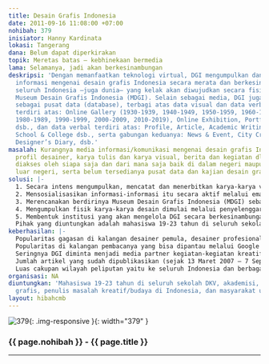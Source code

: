 ```yaml
---
title: Desain Grafis Indonesia
date: 2011-09-16 11:08:00 +07:00
nohibah: 379
inisiator: Hanny Kardinata
lokasi: Tangerang
dana: Belum dapat diperkirakan
topik: Meretas batas – kebhinekaan bermedia
lama: Selamanya, jadi akan berkesinambungan
deskripsi: 'Dengan memanfaatkan teknologi virtual, DGI mengumpulkan dan menyampaikan
  informasi mengenai desain grafis Indonesia secara merata dan berkesinambungan ke
  seluruh Indonesia –juga dunia– yang kelak akan diwujudkan secara fisik dalam bentuk
  Museum Desain Grafis Indonesia (MDGI). Selain sebagai media, DGI juga berfungsi
  sebagai pusat data (database), terbagi atas data visual dan data verbal. Data visual
  terdiri atas: Online Gallery (1930-1939, 1940-1949, 1950-1959, 1960-1969, 1970-1979,
  1980-1989, 1990-1999, 2000-2009, 2010-2019), Online Exhibition, Portfolio & Inspiration
  dsb., dan data verbal terdiri atas: Profile, Article, Academic Writing, History,
  School & College dsb., serta gabungan keduanya: News & Event, City Creative Diary,
  Designer’s Diary, dsb.'
masalah: Kurangnya media informasi/komunikasi mengenai desain grafis Indonesia (sejarah,
  profil desainer, karya tulis dan karya visual, berita dan kegiatan dll.) yang bisa
  diakses oleh siapa saja dan dari mana saja baik di dalam negeri maupun oleh masyarakat
  luar negeri, serta belum tersedianya pusat data dan kajian desain grafis Indonesia.
solusi: |-
  1. Secara intens mengumpulkan, mencatat dan menerbitkan karya-karya verbal (artikel, thesis) dan visual (desain), berita dan kegiatan-kegiatan kreatif di tanah air, profil artis dan desainer Indonesia, sejarah perkembangan desain grafis dsb. melalui media virtual DGI-Indonesia.com.
  2. Mensosialisasikan informasi-informasi itu secara aktif melalui email kepada ribuan alamat artis dan desainer yang alamat emailnya tersimpan pada database  DGI, dan melalui seluruh jaringan sosial DGI (Facebook, Twitter, Yahoo! groups).
  3. Merencanakan berdirinya Museum Desain Grafis Indonesia (MDGI) sebagai pusat data dan kajian desain grafis Indonesia.
  4. Mengumpulkan fisik karya-karya desain dimulai melalui penyelenggaraan ajang penghargaan berskala nasional IGDA (Indonesian Graphic Design Award) yang untuk pertama kalinya diadakan pada tahun 2009. Karya-karya nominator IGDA ini menjadi koleksi awal MDGI.
  5. Membentuk institusi yang akan mengelola DGI secara berkesinambungan dan organisasi yang akan mempersiapkan MDGI.
  Pihak yang diuntungkan adalah mahasiswa 19-23 tahun di seluruh sekolah DKV, akademisi, praktisi desain grafis, penulis masalah kreatif/budaya di Indonesia, dan masyarakat umum
keberhasilan: |-
  Popularitas gagasan di kalangan desainer pemula, desainer profesional, akademisi dan mahasiswa desain grafis Indonesia.
  Popularitas di kalangan pembacanya yang bisa dipantau melalui Google Analytics dll.
  Seringnya DGI diminta menjadi media partner kegiatan-kegiatan kreatif.
  Jumlah artikel yang sudah dipublikasikan (sejak 13 Maret 2007 – 7 September 2011 sebanyak 1993 posts).
  Luas cakupan wilayah peliputan yaitu ke seluruh Indonesia dan berbagai negara di dunia.Munculnya sebuah tulisan yang bagi masyarakat jadi alat untuk melihat perilaku media mainstream dalam menyajikan berita, sehingga jadi bahan pertimbangan dalam menentukan nasibnya sendiri.
organisasi: NA
diuntungkan: 'Mahasiswa 19-23 tahun di seluruh sekolah DKV, akademisi, praktisi desain
  grafis, penulis masalah kreatif/budaya di Indonesia, dan masyarakat umum '
layout: hibahcmb
---
```


![379](/static/img/hibahcmb/379.png){: .img-responsive }{: width="379" }

### {{ page.nohibah }} - {{ page.title }}

---
